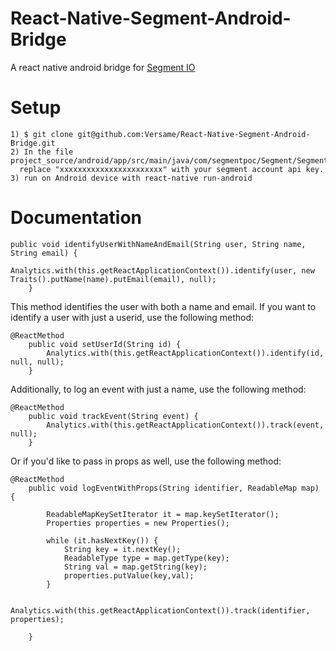 # React-Native-Segment-Android-Bridge

A react native android bridge for <a href="https://segment.com/">Segment IO</a>

# Setup

```
1) $ git clone git@github.com:Versame/React-Native-Segment-Android-Bridge.git
2) In the file project_source/android/app/src/main/java/com/segmentpoc/Segment/SegmentModule.java:
  replace "xxxxxxxxxxxxxxxxxxxxxxx" with your segment account api key.
3) run on Android device with react-native run-android
```

# Documentation

```
public void identifyUserWithNameAndEmail(String user, String name, String email) {
        Analytics.with(this.getReactApplicationContext()).identify(user, new Traits().putName(name).putEmail(email), null);
    }
```
This method identifies the user with both a name and email. If you want to identify a user with just a userid, use the following method:

```
@ReactMethod
    public void setUserId(String id) {
        Analytics.with(this.getReactApplicationContext()).identify(id, null, null);
    }
```

Additionally, to log an event with just a name, use the following method:
```
@ReactMethod
    public void trackEvent(String event) {
        Analytics.with(this.getReactApplicationContext()).track(event, null);
    }
```

Or if you'd like to pass in props as well, use the following method:
```
@ReactMethod
    public void logEventWithProps(String identifier, ReadableMap map) {

        ReadableMapKeySetIterator it = map.keySetIterator();
        Properties properties = new Properties();

        while (it.hasNextKey()) {
            String key = it.nextKey();
            ReadableType type = map.getType(key);
            String val = map.getString(key);
            properties.putValue(key,val);
        }

        Analytics.with(this.getReactApplicationContext()).track(identifier, properties);

    }
```
